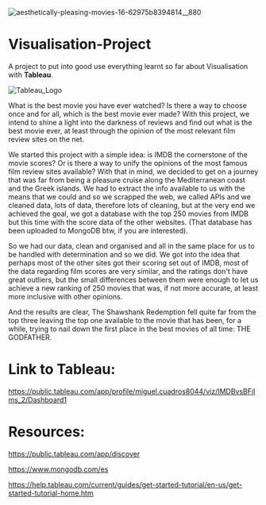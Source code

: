 
![aesthetically-pleasing-movies-16-62975b8394814__880](https://github.com/LeoBulcsu/Visualisation-Project/assets/136447924/9cd46c0d-0db6-45be-97ce-a39e5d673226)


# Visualisation-Project
A project to put into good use everything learnt so far about Visualisation with **Tableau**.

![Tableau_Logo](https://github.com/LeoBulcsu/Visualisation-Project/assets/136447924/9403d770-780d-4950-8cde-4b6fadebd561)


What is the best movie you have ever watched? Is there a way to choose once and for all, which is the best movie ever made? With this project, we intend to shine a light into the darkness of reviews and find out what is the best movie ever, at least through the opinion of the most relevant film review sites on the net.

We started this project with a simple idea: is IMDB the cornerstone of the movie scores? Or is there a way to unify the opinions of the most famous film review sites available? 
With that in mind, we decided to get on a journey that was far from being a pleasure cruise along the Mediterranean coast and the Greek islands.
We had to extract the info available to us with the means that we could and so we scrapped the web, we called APIs and we cleaned data, lots of data, therefore lots of cleaning, but at the very end we achieved the goal, we got a database with the top 250 movies from IMDB but this time with the score data of the other websites. (That database has been uploaded to MongoDB btw, if you are interested).

So we had our data, clean and organised and all in the same place for us to be handled with determination and so we did. We got into the idea that perhaps most of the other sites got their scoring set out of IMDB, most of the data regarding film scores are very similar, and the ratings don't have great outliers, but the small differences between them were enough to let us achieve a new ranking of 250 movies that was, if not more accurate, at least more inclusive with other opinions.

And the results are clear, The Shawshank Redemption fell quite far from the top three leaving the top one available to the movie that has been, for a while, trying to nail down the first place in the best movies of all time: THE GODFATHER. 


# Link to Tableau: 

https://public.tableau.com/app/profile/miguel.cuadros8044/viz/IMDBvsBFilms_2/Dashboard1


# Resources:

https://public.tableau.com/app/discover

https://www.mongodb.com/es

https://help.tableau.com/current/guides/get-started-tutorial/en-us/get-started-tutorial-home.htm





